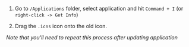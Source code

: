 1. Go to `/Applications` folder, select application and hit `Command + I` (or `right-click -> Get Info`)

2. Drag the `.icns` icon onto the old icon.

_Note that you'll need to repeat this process after updating application_